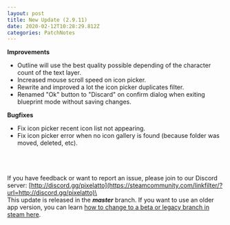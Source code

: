 ```yaml
---
layout: post
title: New Update (2.9.11)
date: 2020-02-12T10:28:29.812Z
categories: PatchNotes
---
```

<!--StartFragment-->

**Improvements**

* Outline will use the best quality possible depending of the character count of the text layer.
* Increased mouse scroll speed on icon picker.
* Rewrite and improved a lot the icon picker duplicates filter.
* Renamed "Ok" button to "Discard" on confirm dialog when exiting blueprint mode without saving changes.



**Bugfixes**

* Fix icon picker recent icon list not appearing.
* Fix icon picker error when no icon gallery is found (because folder was moved, deleted, etc).

\
\
\
If you have feedback or want to report an issue, please join to our Discord server: [http://discord.gg/pixelatto](https://steamcommunity.com/linkfilter/?url=http://discord.gg/pixelatto)\
\
This update is released in the ***master*** branch. If you want to use an older app version, you can learn [how to change to a beta or legacy branch in steam here](https://steamcommunity.com/linkfilter/?url=https://steamcommunity.com/sharedfiles/filedetails/?id=1129108624).

<!--EndFragment-->